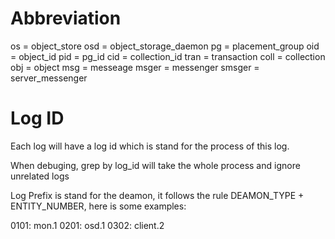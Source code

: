 # Abbreviation #

os     = object_store
osd    = object_storage_daemon
pg     = placement_group
oid    = object_id
pid    = pg_id
cid    = collection_id
tran   = transaction
coll   = collection
obj    = object
msg    = messeage
msger  = messenger
smsger = server_messenger


# Log ID #

Each log will have a log id which is stand for the process of this log.

When debuging, grep by log_id will take the whole process and ignore unrelated logs

Log Prefix is stand for the deamon, it follows the rule DEAMON_TYPE + ENTITY_NUMBER, here is some examples:

0101: mon.1
0201: osd.1
0302: client.2

